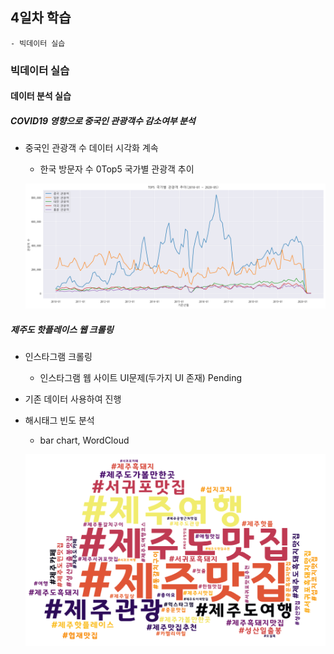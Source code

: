 ## 4일차 학습
    - 빅데이터 실습

### 빅데이터 실습

#### 데이터 분석 실습

##### COVID19 영향으로 중국인 관광객수 감소여부 분석
- 중국인 관광객 수 데이터 시각화 계속
    - 한국 방문자 수 0Top5 국가별 관광객 추이
        
    ![국가별 한국 방문 관광객](https://raw.githubusercontent.com/Koeyh/bigdata-analysis-2024/main/images/ba006.png)

##### 제주도 핫플레이스 웹 크롤링
- 인스타그램 크롤링
    - 인스타그램 웹 사이트 UI문제(두가지 UI 존재) Pending
- 기존 데이터 사용하여 진행
- 해시태그 빈도 분석
    - bar chart, WordCloud

    ![제주 핫플레이스 Bar Chart](https://raw.githubusercontent.com/Koeyh/bigdata-analysis-2024/main/images/ba008.png)


    